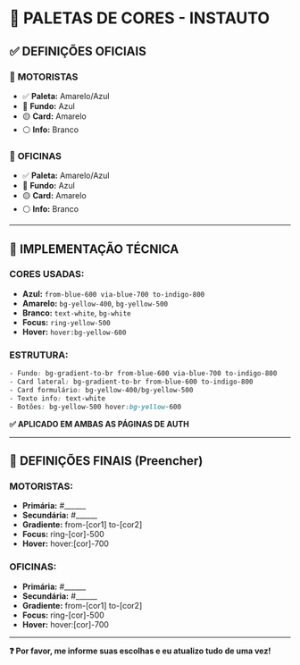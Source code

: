 # 🎨 PALETAS DE CORES - INSTAUTO

## ✅ **DEFINIÇÕES OFICIAIS**

### 🚗 **MOTORISTAS**
- ✅ **Paleta:** Amarelo/Azul
- 🔵 **Fundo:** Azul 
- 🟡 **Card:** Amarelo
- ⚪ **Info:** Branco

### 🔧 **OFICINAS**
- ✅ **Paleta:** Amarelo/Azul  
- 🔵 **Fundo:** Azul
- 🟡 **Card:** Amarelo
- ⚪ **Info:** Branco

---

## 🎯 **IMPLEMENTAÇÃO TÉCNICA**

### CORES USADAS:
- **Azul:** `from-blue-600 via-blue-700 to-indigo-800`
- **Amarelo:** `bg-yellow-400`, `bg-yellow-500` 
- **Branco:** `text-white`, `bg-white`
- **Focus:** `ring-yellow-500`
- **Hover:** `hover:bg-yellow-600`

### ESTRUTURA:
```css
- Fundo: bg-gradient-to-br from-blue-600 via-blue-700 to-indigo-800
- Card lateral: bg-gradient-to-br from-blue-600 to-indigo-800  
- Card formulário: bg-yellow-400/bg-yellow-500
- Texto info: text-white
- Botões: bg-yellow-500 hover:bg-yellow-600
```

**✅ APLICADO EM AMBAS AS PÁGINAS DE AUTH**

---

## 🎯 **DEFINIÇÕES FINAIS (Preencher)**

### MOTORISTAS:
- **Primária:** #______
- **Secundária:** #______
- **Gradiente:** from-[cor1] to-[cor2]
- **Focus:** ring-[cor]-500
- **Hover:** hover:[cor]-700

### OFICINAS:
- **Primária:** #______
- **Secundária:** #______
- **Gradiente:** from-[cor1] to-[cor2]
- **Focus:** ring-[cor]-500
- **Hover:** hover:[cor]-700

---

**❓ Por favor, me informe suas escolhas e eu atualizo tudo de uma vez!** 